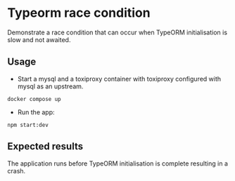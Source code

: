 # Typeorm race condition

Demonstrate a race condition that can occur when TypeORM initialisation is slow and not awaited.

## Usage

* Start a mysql and a toxiproxy container with toxiproxy configured with mysql as an upstream.
```
docker compose up
```

* Run the app:
```
npm start:dev
```

## Expected results

The application runs before TypeORM initialisation is complete resulting in a crash.
